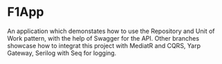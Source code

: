 # F1App
An application which demonstates how to use the Repository and Unit of Work pattern, with the help of Swagger for the API. 
Other branches showcase how to integrat this project with MediatR and CQRS, Yarp Gateway, Serilog with Seq for logging.
